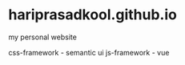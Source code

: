 # hariprasadkool.github.io
my personal website

















 css-framework - semantic ui js-framework - vue
